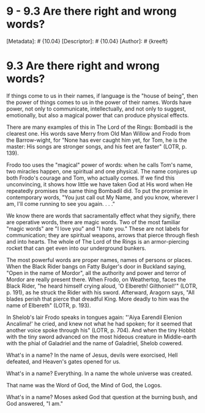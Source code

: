 # 9 - 9.3 Are there right and wrong words?
[Metadata]: # {10.04}
[Descriptor]: # {10.04}
[Author]: # {kreeft}

# 9.3 Are there right and wrong words?
If things come to us in their names, if language is the "house of being", then
the power of things comes to us in the power of their names. Words have power,
not only to communicate, intellectually, and not only to suggest, emotionally,
but also a magical power that can produce physical effects.

There are many examples of this in The Lord of the Rings: Bombadil is the
clearest one. His words save Merry from Old Man Willow and Frodo from the
Barrow-wight, for "None has ever caught him yet, for Tom, he is the master: His
songs are stronger songs, and his feet are faster" (LOTR, p. 139).

Frodo too uses the "magical" power of words: when he calls Tom's name, two
miracles happen, one spiritual and one physical. The name conjures up both
Frodo's courage and Tom, who actually comes. If we find this unconvincing, it
shows how little we have taken God at His word when He repeatedly promises the
same thing Bombadil did. To put the promise in contemporary words, "You just
call out My Name, and you know, wherever I am, I'll come running to see you
again. . . ."

We know there are words that sacramentally effect what they signify, there are
operative words, there are magic words. Two of the most familiar "magic words"
are "I love you" and "I hate you." These are not labels for communication; they
are spiritual weapons, arrows that pierce through flesh and into hearts. The
whole of The Lord of the Rings is an armor-piercing rocket that can get even
into our underground bunkers.

The most powerful words are proper names, names of persons or places. When the
Black Rider bangs on Fatty Bulger's door in Buckland saying, "Open in the name
of Mordor", all the authority and power and terror of Mordor are really present
there. When Frodo, on Weathertop, faces the Black Rider, "he heard himself
crying aloud, 'O Elbereth! Gilthoniel!'" (LOTR, p. 191), as he struck the Rider
with his sword. Afterward, Aragorn says, "All blades perish that pierce that
dreadful King. More deadly to him was the name of Elbereth" (LOTR, p. 193).

In Shelob's lair Frodo speaks in tongues again: "'Aiya Earendil Elenion
Ancalima!' he cried, and knew not what he had spoken; for it seemed that
another voice spoke through his" (LOTR, p. 704). And when the tiny Hobbit with
the tiny sword advanced on the most hideous creature in Middle-earth with the
phial of Galadriel and the name of Galadriel, Shelob cowered.

What's in a name? In the name of Jesus, devils were exorcised, Hell defeated,
and Heaven's gates opened for us.

What's in a name? Everything. In a name the whole universe was created.

That name was the Word of God, the Mind of God, the Logos.

What's in a name? Moses asked God that question at the burning bush, and God
answered, "I am."

